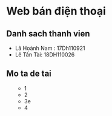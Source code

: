 # Web bán điện thoại
## Danh sach thanh vien
* Lã Hoành Nam : 17Dh110921
* Lê Tấn Tài: 18DH110026
## Mo ta de tai
<ul>
    <ul>
        <li> 1 </li>
        <li> 2 </li>   
        <li> 3e </li>
        <li> 4 </li>
    </ul>
</ul>
